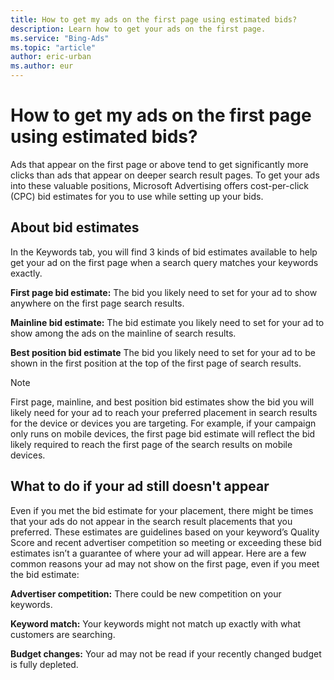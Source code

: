 ```yaml
---
title: How to get my ads on the first page using estimated bids?
description: Learn how to get your ads on the first page.
ms.service: "Bing-Ads"
ms.topic: "article"
author: eric-urban
ms.author: eur
---
```


# How to get my ads on the first page using estimated bids?

Ads that appear on the first page or above tend to get significantly more clicks than ads that appear on deeper search result pages. To get your ads into these valuable positions, Microsoft Advertising offers cost-per-click (CPC) bid estimates for you to use while setting up your bids.

## About bid estimates

In the Keywords tab, you will find 3 kinds of bid estimates available to help get your ad on the first page when a search query matches your keywords exactly.

**First page bid estimate:**  The bid you likely need to set for your ad to show anywhere on the first page search results.

**Mainline bid estimate:**  The bid estimate you likely need to set for your ad to show among the ads on the mainline of search results.

**Best position bid estimate**  The bid you likely need to set for your ad to be shown in the first position at the top of the first page of search results.

> [!NOTE]
> First page, mainline, and best position bid estimates show the bid you will likely need for your ad to reach your preferred placement in search results for the device or devices you are targeting. For example, if your campaign only runs on mobile devices, the first page bid estimate will reflect the bid likely required to reach the first page of the search results on mobile devices.

## What to do if your ad still doesn't appear

Even if you met the bid estimate for your placement, there might be times that your ads do not appear in the search result placements that you preferred. These estimates are guidelines based on your keyword’s Quality Score and recent advertiser competition so meeting or exceeding these bid estimates isn’t a guarantee of where your ad will appear. Here are a few common reasons your ad may not show on the first page, even if you meet the bid estimate:

**Advertiser competition:**  There could be new competition on your keywords.

**Keyword match:**  Your keywords might not match up exactly with what customers are searching.

**Budget changes:**  Your ad may not be read if your recently changed budget is fully depleted.


